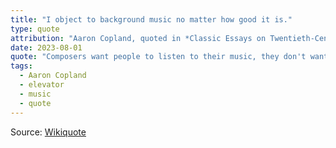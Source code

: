 ```yaml
---
title: "I object to background music no matter how good it is."
type: quote
attribution: "Aaron Copland, quoted in *Classic Essays on Twentieth-Century Music*"
date: 2023-08-01
quote: "Composers want people to listen to their music, they don't want them doing something else while their music is on. I'd like to get the guy who sold all those big businessmen the idea of putting music in the elevators, for he was really clever. What on earth good does it do anybody to hear those four or eight bars while going up a few flights."
tags:
  - Aaron Copland
  - elevator
  - music
  - quote
---
```

Source: [Wikiquote](https://en.wikiquote.org/wiki/Background_music)